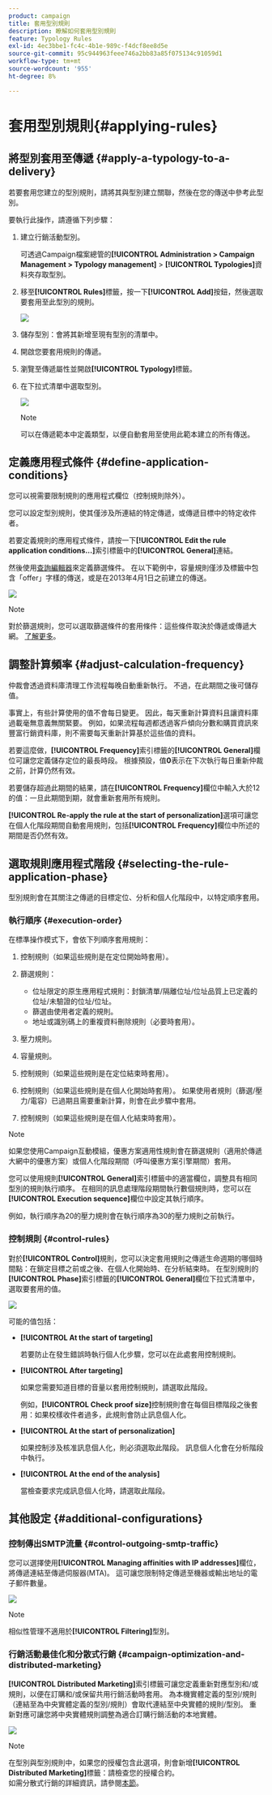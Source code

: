 ```yaml
---
product: campaign
title: 套用型別規則
description: 瞭解如何套用型別規則
feature: Typology Rules
exl-id: 4ec3bbe1-fc4c-4b1e-989c-f4dcf8ee8d5e
source-git-commit: 95c944963feee746a2bb83a85f075134c91059d1
workflow-type: tm+mt
source-wordcount: '955'
ht-degree: 8%

---
```


# 套用型別規則{#applying-rules}

## 將型別套用至傳遞 {#apply-a-typology-to-a-delivery}

若要套用您建立的型別規則，請將其與型別建立關聯，然後在您的傳送中參考此型別。

要執行此操作，請遵循下列步驟：

1. 建立行銷活動型別。

   可透過Campaign檔案總管的&#x200B;**[!UICONTROL Administration > Campaign Management > Typology management]** > **[!UICONTROL Typologies]**&#x200B;資料夾存取型別。

1. 移至&#x200B;**[!UICONTROL Rules]**&#x200B;標籤，按一下&#x200B;**[!UICONTROL Add]**&#x200B;按鈕，然後選取要套用至此型別的規則。

   ![](assets/campaign_opt_pressure_sample_1_6.png)

1. 儲存型別：會將其新增至現有型別的清單中。
1. 開啟您要套用規則的傳遞。
1. 瀏覽至傳遞屬性並開啟&#x200B;**[!UICONTROL Typology]**&#x200B;標籤。
1. 在下拉式清單中選取型別。

   ![](assets/campaign_opt_pressure_sample_1_7.png)

   >[!NOTE]
   >
   >可以在傳遞範本中定義類型，以便自動套用至使用此範本建立的所有傳送。

## 定義應用程式條件 {#define-application-conditions}

您可以視需要限制規則的應用程式欄位（控制規則除外）。

您可以設定型別規則，使其僅涉及所連結的特定傳遞，或傳遞目標中的特定收件者。

若要定義規則的應用程式條件，請按一下&#x200B;**[!UICONTROL Edit the rule application conditions...]**&#x200B;索引標籤中的&#x200B;**[!UICONTROL General]**&#x200B;連結。

然後使用[查詢編輯器](../../v8/start/query-editor.md)來定義篩選條件。 在以下範例中，容量規則僅涉及標籤中包含「offer」字樣的傳送，或是在2013年4月1日之前建立的傳送。

![](assets/campaign_opt_create_capacity_criterion.png)

>[!NOTE]
>
>對於篩選規則，您可以選取篩選條件的套用條件：這些條件取決於傳遞或傳遞大網。 [了解更多](filtering-rules.md#condition-a-filtering-rule)。

## 調整計算頻率 {#adjust-calculation-frequency}

仲裁會透過資料庫清理工作流程每晚自動重新執行。 不過，在此期間之後可儲存值。

事實上，有些計算使用的值不會每日變更。 因此，每天重新計算資料且讓資料庫過載毫無意義無關緊要。 例如，如果流程每週都透過客戶傾向分數和購買資訊來豐富行銷資料庫，則不需要每天重新計算基於這些值的資料。

若要這麼做，**[!UICONTROL Frequency]**&#x200B;索引標籤的&#x200B;**[!UICONTROL General]**&#x200B;欄位可讓您定義儲存定位的最長時段。 根據預設，值&#x200B;**0**&#x200B;表示在下次執行每日重新仲裁之前，計算仍然有效。

若要儲存超過此期間的結果，請在&#x200B;**[!UICONTROL Frequency]**&#x200B;欄位中輸入大於12的值：一旦此期間到期，就會重新套用所有規則。

**[!UICONTROL Re-apply the rule at the start of personalization]**&#x200B;選項可讓您在個人化階段期間自動套用規則，包括&#x200B;**[!UICONTROL Frequency]**&#x200B;欄位中所述的期間是否仍然有效。

## 選取規則應用程式階段 {#selecting-the-rule-application-phase}

型別規則會在其關注之傳遞的目標定位、分析和個人化階段中，以特定順序套用。

### 執行順序 {#execution-order}

在標準操作模式下，會依下列順序套用規則：

1. 控制規則（如果這些規則是在定位開始時套用）。
1. 篩選規則：

   * 位址限定的原生應用程式規則：封鎖清單/隔離位址/位址品質上已定義的位址/未驗證的位址/位址。
   * 篩選由使用者定義的規則。
   * 地址或識別碼上的重複資料刪除規則（必要時套用）。

1. 壓力規則。
1. 容量規則。
1. 控制規則（如果這些規則是在定位結束時套用）。
1. 控制規則（如果這些規則是在個人化開始時套用）。 如果使用者規則（篩選/壓力/電容）已過期且需要重新計算，則會在此步驟中套用。
1. 控制規則（如果這些規則是在個人化結束時套用）。

>[!NOTE]
>
>如果您使用Campaign互動模組，優惠方案適用性規則會在篩選規則（適用於傳遞大網中的優惠方案）或個人化階段期間（呼叫優惠方案引擎期間）套用。

您可以使用規則&#x200B;**[!UICONTROL General]**&#x200B;索引標籤中的適當欄位，調整具有相同型別的規則執行順序。 在相同的訊息處理階段期間執行數個規則時，您可以在&#x200B;**[!UICONTROL Execution sequence]**&#x200B;欄位中設定其執行順序。

例如，執行順序為20的壓力規則會在執行順序為30的壓力規則之前執行。

### 控制規則 {#control-rules}

對於&#x200B;**[!UICONTROL Control]**&#x200B;規則，您可以決定套用規則之傳遞生命週期的哪個時間點：在鎖定目標之前或之後、在個人化開始時、在分析結束時。 在型別規則的&#x200B;**[!UICONTROL Phase]**&#x200B;索引標籤的&#x200B;**[!UICONTROL General]**&#x200B;欄位下拉式清單中，選取要套用的值。

![](assets/campaign_opt_define_control_phase.png)

可能的值包括：

* **[!UICONTROL At the start of targeting]**

  若要防止在發生錯誤時執行個人化步驟，您可以在此處套用控制規則。

* **[!UICONTROL After targeting]**

  如果您需要知道目標的音量以套用控制規則，請選取此階段。

  例如，**[!UICONTROL Check proof size]**&#x200B;控制規則會在每個目標階段之後套用：如果校樣收件者過多，此規則會防止訊息個人化。

* **[!UICONTROL At the start of personalization]**

  如果控制涉及核准訊息個人化，則必須選取此階段。 訊息個人化會在分析階段中執行。

* **[!UICONTROL At the end of the analysis]**

  當檢查要求完成訊息個人化時，請選取此階段。

## 其他設定 {#additional-configurations}

### 控制傳出SMTP流量 {#control-outgoing-smtp-traffic}

您可以選擇使用&#x200B;**[!UICONTROL Managing affinities with IP addresses]**&#x200B;欄位，將傳遞連結至傳遞伺服器(MTA)。 這可讓您限制特定傳遞至機器或輸出地址的電子郵件數量。

![](assets/campaign_opt_select_ip_affinity.png)

>[!NOTE]
>
>相似性管理不適用於&#x200B;**[!UICONTROL Filtering]**&#x200B;型別。

<!--
>Affinities are defined in the instance configuration file, on the Adobe Campaign server. For more on this, refer to [this section](../../installation/using/about-initial-configuration.md).-->

### 行銷活動最佳化和分散式行銷 {#campaign-optimization-and-distributed-marketing}

**[!UICONTROL Distributed Marketing]**&#x200B;索引標籤可讓您定義重新對應型別和/或規則，以便在訂購和/或保留共用行銷活動時套用。 為本機實體定義的型別/規則（連結至為中央實體定義的型別/規則）會取代連結至中央實體的規則/型別。 重新對應可讓您將中央實體規則調整為適合訂購行銷活動的本地實體。

![](assets/simu_campaign_opti_distrib_mkg.png)

>[!NOTE]
>
>在型別與型別規則中，如果您的授權包含此選項，則會新增&#x200B;**[!UICONTROL Distributed Marketing]**&#x200B;標籤：請檢查您的授權合約。\
>如需分散式行銷的詳細資訊，請參閱[本節](../distributed-marketing/about-distributed-marketing.md)。
